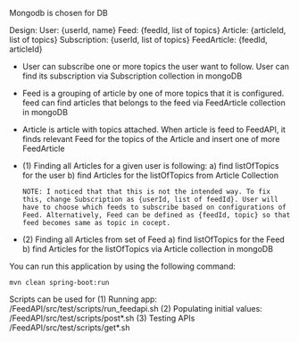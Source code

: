 Mongodb is chosen for DB

Design:
User: {userId, name}
Feed: {feedId, list of topics}
Article: {articleId, list of topics}
Subscription: {userId, list of topics}
FeedArticle: {feedId, articleId}

- User can subscribe one or more topics the user want to follow. User can find its subscription via Subscription collection in mongoDB
- Feed is a grouping of article by one of more topics that it is configured. feed can find articles that belongs to the feed via FeedArticle collection in mongoDB
- Article is article with topics attached. When article is feed to FeedAPI, it finds relevant Feed for the topics of the Article and insert one of more FeedArticle

- (1) Finding all Articles for a given user is following:
      a) find listOfTopics for the user
      b) find Articles for the listOfTopics from Article Collection
      
      NOTE: I noticed that that this is not the intended way. To fix this, change Subscription as {userId, list of feedId}. User will have to choose which feeds to subscribe based on configurations of Feed. Alternatively, Feed can be defined as {feedId, topic} so that feed becomes same as topic in cocept. 
      
 - (2) Finding all Articles from set of Feed
      a) find listOfTopics for the Feed
      b) find Articles for the listOfTopics via Article collection in mongoDB



You can run this application by using the following command:

    mvn clean spring-boot:run
    
 Scripts can be used for
 (1) Running app:   
   /FeedAPI/src/test/scripts/run_feedapi.sh
 (2) Populating initial values: 
   /FeedAPI/src/test/scripts/post*.sh
 (3) Testing APIs
  /FeedAPI/src/test/scripts/get*.sh
    
